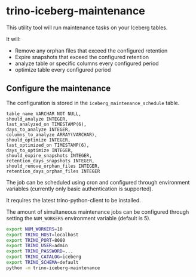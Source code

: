 # trino-iceberg-maintenance

This utility tool will run maintenance tasks on your Iceberg tables.

It will:

* Remove any orphan files that exceed the configured retention
* Expire snapshots that exceed the configured retention
* analyze table or specific columns every configured period
* optimize table every configured period

## Configure the maintenance

The configuration is stored in the `iceberg_maintenance_schedule` table.

```
table_name VARCHAR NOT NULL,
should_analyze INTEGER,
last_analyzed_on TIMESTAMP(6),
days_to_analyze INTEGER,
columns_to_analyze ARRAY(VARCHAR),
should_optimize INTEGER,
last_optimized_on TIMESTAMP(6),
days_to_optimize INTEGER,
should_expire_snapshots INTEGER,
retention_days_snapshots INTEGER,
should_remove_orphan_files INTEGER,
retention_days_orphan_files INTEGER
```

The job can be scheduled using cron and configured through environment variables (currently only basic authentication is supported).

It requires the latest trino-python-client to be installed.

The amount of simultaneous maintenance jobs can be configured through setting the `NUM_WORKERS` environment variable (default is 5).

```bash
export NUM_WORKERS=10
export TRINO_HOST=localhost
export TRINO_PORT=8080
export TRINO_USER=admin
export TRINO_PASSWORD=...
export TRINO_CATALOG=iceberg
export TRINO_SCHEMA=default
python -m trino-iceberg-maintenance
```
